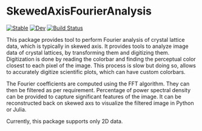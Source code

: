 # SkewedAxisFourierAnalysis

[![Stable](https://img.shields.io/badge/docs-stable-blue.svg)](https://SanjeevKhare.github.io/SkewedAxisFourierAnalysis.jl/stable/)
[![Dev](https://img.shields.io/badge/docs-dev-blue.svg)](https://SanjeevKhare.github.io/SkewedAxisFourierAnalysis.jl/dev/)
[![Build Status](https://github.com/SanjeevKhare/SkewedAxisFourierAnalysis.jl/actions/workflows/CI.yml/badge.svg?branch=main)](https://github.com/SanjeevKhare/SkewedAxisFourierAnalysis.jl/actions/workflows/CI.yml?query=branch%3Amain)


This package provides tool to perform Fourier analysis of crystal lattice data, which is typically in skewed axis. It provides tools to analyze image data of crystal lattices, by transforming them and digitizing them.  Digitization is done by reading the colorbar and finding the perceptual color closest to each pixel of the image. This process is slow but doing so, allows to accurately digitize scientific plots, which can have custom colorbars.

The Fourier coefficients are computed using the FFT algorithm. They can then be filtered as per requirement. Percentage of power spectral density can be provided to capture significant features of the image. It can be reconstructed back on skewed axs to visualize the filtered image in Python or Julia.

Currently, this package supports only 2D data.